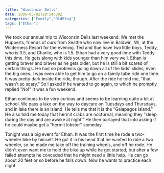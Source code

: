 ```yaml
---
title: "Wisconsin Dells"
date: 2006-05-02T20:54:00Z
categories: ["Family","OldBlog"]
tags: ["Ethan"]
---
```


We took our annual trip to Wisconsin Dells last weekend.  We met the Hupperts, friends of ours from Seattle who now live in Baldwin, WI, at the Wilderness Resort for the evening.  Ted and Sue have two little boys, Teddy, who is 3.5, and Charlie, who is 1.5.  Ethan had a very good time with Teddy this time.  He gets along with kids younger than him very well.  Ethan is getting braver and braver as he gets older, but he is still a bit scared of certain things.  He had no problems going down all of the kids' slides, even the big ones.  I was even able to get him to go on a family tube ride one time.  It was pretty dark inside the ride, though.  After the ride he told me, "that wasn't so scary."  So I asked if he wanted to go again, to which he promptly replied "No!"  It was a fun weekend.

Ethan continues to be very curious and seems to be learning quite a bit at school.  We pass a lake on the way to daycare on Tuesdays and Thursdays, and in lake there is an island.  He tells me that it is the "Galapagos Island."  He also told me today that hermit crabs are nocturnal, meaning they "sleep during the day and are awake at night."  He then parlayed that into asking if he could maybe get a "hermit lobster" someday.

Tonight was a big event for Ethan.  It was the first time he rode a two-wheeler bike by himself.  He got it in his head that he wanted to ride a two wheeler, so he made me take off the training wheels, and off he rode.  He didn't even want me to hold the bike up while he got started, but after a few failed attempts he conceded that he might need a little help.  He can go about 20 feet or so before he falls down.  Now he wants to practice each night.
